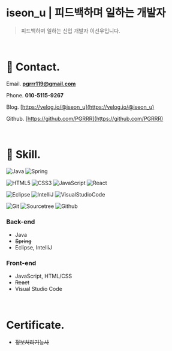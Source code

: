 # iseon_u | 피드백하며 일하는 개발자

>피드백하며 일하는 신입 개발자 이선우입니다.

</br>

# 📍 Contact.

Email. **pgrrr119@gmail.com**

Phone. **010-5115-9267**

Blog. [https://velog.io/@iseon_u](https://velog.io/@iseon_u)

Github. [https://github.com/PGRRR](https://github.com/PGRRR)

</br>

# 📍 Skill.
![Java](https://img.shields.io/badge/Java-007396.svg?&style=for-the-badge&logo=java&logoColor=white)
![Spring](https://img.shields.io/badge/Spring-6DB33F.svg?&style=for-the-badge&logo=spring&logoColor=white)

![HTML5](https://img.shields.io/badge/HTML5-E34F26.svg?&style=for-the-badge&logo=HTML5&logoColor=white)
![CSS3](https://img.shields.io/badge/CSS3-1572B6.svg?&style=for-the-badge&logo=CSS3&logoColor=white)
![JavaScript](https://img.shields.io/badge/JavaScript-F7DF1E.svg?&style=for-the-badge&logo=JavaScript&logoColor=black)
![React](https://img.shields.io/badge/React-black.svg?&style=for-the-badge&logo=react&logoColor=61DAFB)

![Eclipse](https://img.shields.io/badge/Eclipse-white.svg?style=flat-square&logo=Eclipse&logoColor=2C2255)
![IntelliJ](https://img.shields.io/badge/IntelliJ-white.svg?style=flat-square&logo=IntelliJIDEA&logoColor=black)
![VisualStudioCode](https://img.shields.io/badge/VS%20Code-black.svg?style=flat-square&logo=VisualStudioCode&logoColor=007ACC)

![Git](https://img.shields.io/badge/Git-beige.svg?style=flat-square&logo=Git&logoColor=F05032)
![Sourcetree](https://img.shields.io/badge/Sourcetree-white.svg?style=flat-square&logo=Sourcetree&logoColor=0052CC)
![Github](https://img.shields.io/badge/Github-181717.svg?style=flat-square&logo=Github&logoColor=white)


### Back-end

- Java
- ~~Spring~~
- Eclipse, IntelliJ

### Front-end

- JavaScript, HTML/CSS
- ~~React~~
- Visual Studio Code

</br>

# C**ertificate.**
- ~~정보처리기능사~~
